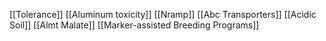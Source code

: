 [[Tolerance]]
[[Aluminum toxicity]]
[[Nramp]]
[[Abc Transporters]]
[[Acidic Soil]]
[[Almt Malate]]
[[Marker-assisted Breeding Programs]]

